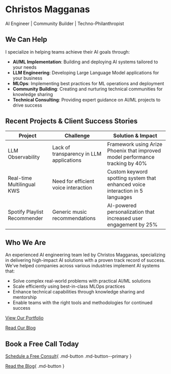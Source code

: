# Christos Magganas

AI Engineer | Community Builder | Techno-Philanthropist

## We Can Help

I specialize in helping teams achieve their AI goals through:

- **AI/ML Implementation**: Building and deploying AI systems tailored to your needs
- **LLM Engineering**: Developing Large Language Model applications for your business
- **MLOps**: Implementing best practices for ML operations and deployment
- **Community Building**: Creating and nurturing technical communities for knowledge sharing
- **Technical Consulting**: Providing expert guidance on AI/ML projects to drive success

## Recent Projects & Client Success Stories

| Project | Challenge | Solution & Impact |
|---------|-----------|-------------------|
| LLM Observability | Lack of transparency in LLM applications | Framework using Arize Phoenix that improved model performance tracking by 40% |
| Real-time Multilingual KWS | Need for efficient voice interaction | Custom keyword spotting system that enhanced voice interaction in 5 languages |
| Spotify Playlist Recommender | Generic music recommendations | AI-powered personalization that increased user engagement by 25% |

## Who We Are

An experienced AI engineering team led by Christos Magganas, specializing in delivering high-impact AI solutions with a proven track record of success. We've helped companies across various industries implement AI systems that:

- Solve complex real-world problems with practical AI/ML solutions
- Scale efficiently using best-in-class MLOps practices
- Enhance technical capabilities through knowledge sharing and mentorship
- Enable teams with the right tools and methodologies for continued success

[View Our Portfolio](https://cmagganas.github.io/resume/)

[Read Our Blog](./blog/index.md)

## Book a Free Call Today

[Schedule a Free Consult](https://cal.com/christos-magganas/25min){ .md-button .md-button--primary }

[Read the Blog](./blog/index.md){ .md-button }

